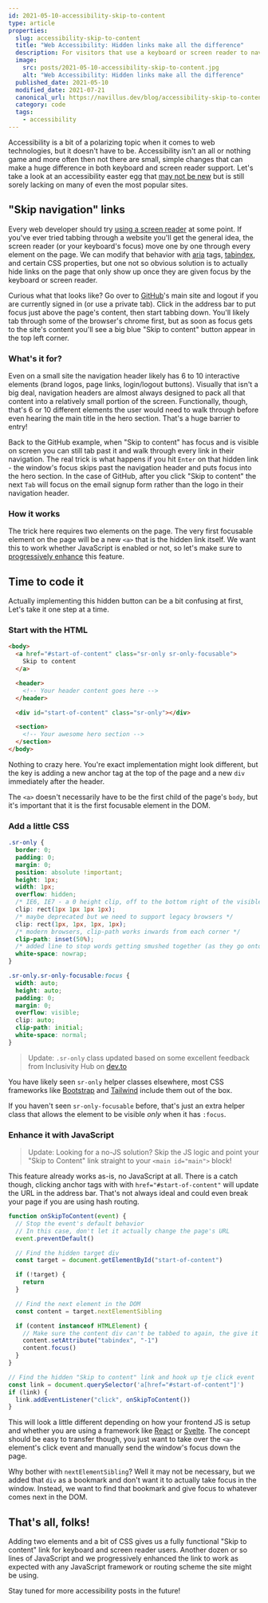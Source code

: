 ```yaml
---
id: 2021-05-10-accessibility-skip-to-content
type: article
properties:
  slug: accessibility-skip-to-content
  title: "Web Accessibility: Hidden links make all the difference"
  description: For visitors that use a keyboard or screen reader to navigate websites, hidden quick links can make a site much more enjoyable.
  image:
    src: posts/2021-05-10-accessibility-skip-to-content.jpg
    alt: "Web Accessibility: Hidden links make all the difference"
  published_date: 2021-05-10
  modified_date: 2021-07-21
  canonical_url: https://navillus.dev/blog/accessibility-skip-to-content/
  category: code
  tags:
    - accessibility
---
```


Accessibility is a bit of a polarizing topic when it comes to web technologies, but it doesn't have to be. Accessibility isn't an all or nothing game and more often then not there are small, simple changes that can make a huge difference in both keyboard and screen reader support. Let's take a look at an accessibility easter egg that [may not be new](https://webaim.org/techniques/skipnav/) but is still sorely lacking on many of even the most popular sites.

## "Skip navigation" links

Every web developer should try [using a screen reader](https://www.codecademy.com/articles/how-to-setup-screen-reader) at some point. If you've ever tried tabbing through a website you'll get the general idea, the screen reader (or your keyboard's focus) move one by one through every element on the page. We can modify that behavior with [aria](https://www.w3.org/TR/html-aria/) tags, [tabindex](https://developer.mozilla.org/en-US/docs/Web/HTML/Global_attributes/tabindex), and certain CSS properties, but one not so obvious solution is to actually hide links on the page that only show up once they are given focus by the keyboard or screen reader.

Curious what that looks like? Go over to [GitHub](https://github.com/)'s main site and logout if you are currently signed in (or use a private tab). Click in the address bar to put focus just above the page's content, then start tabbing down. You'll likely tab through some of the browser's chrome first, but as soon as focus gets to the site's content you'll see a big blue "Skip to content" button appear in the top left corner.

### What's it for?

Even on a small site the navigation header likely has 6 to 10 interactive elements (brand logos, page links, login/logout buttons). Visually that isn't a big deal, navigation headers are almost always designed to pack all that content into a relatively small portion of the screen. Functionally, though, that's 6 or 10 different elements the user would need to walk through before even hearing the main title in the hero section. That's a huge barrier to entry!

Back to the GitHub example, when "Skip to content" has focus and is visible on screen you can still tab past it and walk through every link in their navigation. The real trick is what happens if you hit `Enter` on that hidden link - the window's focus skips past the navigation header and puts focus into the hero section. In the case of GitHub, after you click "Skip to content" the next `Tab` will focus on the email signup form rather than the logo in their navigation header.

### How it works

The trick here requires two elements on the page. The very first focusable element on the page will be a new `<a>` that is the hidden link itself. We want this to work whether JavaScript is enabled or not, so let's make sure to [progressively enhance](/blog/progressive-enhancement) this feature.

## Time to code it

Actually implementing this hidden button can be a bit confusing at first, Let's take it one step at a time.

### Start with the HTML

```html
<body>
  <a href="#start-of-content" class="sr-only sr-only-focusable">
    Skip to content
  </a>

  <header>
    <!-- Your header content goes here -->
  </header>

  <div id="start-of-content" class="sr-only"></div>

  <section>
    <!-- Your awesome hero section -->
  </section>
</body>
```

Nothing to crazy here. You're exact implementation might look different, but the key is adding a new anchor tag at the top of the page and a new `div` immediately after the header.

The `<a>` doesn't necessarily have to be the first child of the page's `body`, but it's important that it is the first focusable element in the DOM.

### Add a little CSS

```css
.sr-only {
  border: 0;
  padding: 0;
  margin: 0;
  position: absolute !important;
  height: 1px;
  width: 1px;
  overflow: hidden;
  /* IE6, IE7 - a 0 height clip, off to the bottom right of the visible 1px box */
  clip: rect(1px 1px 1px 1px);
  /* maybe deprecated but we need to support legacy browsers */
  clip: rect(1px, 1px, 1px, 1px);
  /* modern browsers, clip-path works inwards from each corner */
  clip-path: inset(50%);
  /* added line to stop words getting smushed together (as they go onto seperate lines and some screen readers do not understand line feeds as a space */
  white-space: nowrap;
}

.sr-only.sr-only-focusable:focus {
  width: auto;
  height: auto;
  padding: 0;
  margin: 0;
  overflow: visible;
  clip: auto;
  clip-path: initial;
  white-space: normal;
}
```

> Update: `.sr-only` class updated based on some excellent feedback from Inclusivity Hub on [dev.to](https://dev.to/navillusbv/web-accessibility-hidden-links-make-all-the-difference-27a7)

You have likely seen `sr-only` helper classes elsewhere, most CSS frameworks like [Bootstrap](https://getbootstrap.com/) and [Tailwind](https://tailwindcss.com/) include them out of the box.

If you haven't seen `sr-only-focusable` before, that's just an extra helper class that allows the element to be visible _only_ when it has `:focus`.

### Enhance it with JavaScript

> Update: Looking for a no-JS solution? Skip the JS logic and point your "Skip to Content" link straight to your `<main id="main">` block!

This feature already works as-is, no JavaScript at all. There is a catch though, clicking anchor tags with with `href="#start-of-content"` will update the URL in the address bar. That's not always ideal and could even break your page if you are using hash routing.

```js
function onSkipToContent(event) {
  // Stop the event's default behavior
  // In this case, don't let it actually change the page's URL
  event.preventDefault()

  // Find the hidden target div
  const target = document.getElementById("start-of-content")

  if (!target) {
    return
  }

  // Find the next element in the DOM
  const content = target.nextElementSibling

  if (content instanceof HTMLElement) {
    // Make sure the content div can't be tabbed to again, the give it focus
    content.setAttribute("tabindex", "-1")
    content.focus()
  }
}

// Find the hidden "Skip to content" link and hook up tje click event
const link = document.querySelector('a[href="#start-of-content"]')
if (link) {
  link.addEventListener("click", onSkipToContent())
}
```

This will look a little different depending on how your frontend JS is setup and whether you are using a framework like [React](https://reactjs.org/) or [Svelte](https://svelte.dev/). The concept should be easy to transfer though, you just want to take over the `<a>` element's click event and manually send the window's focus down the page.

Why bother with `nextElementSibling`? Well it may not be necessary, but we added that `div` as a bookmark and don't want it to actually take focus in the window. Instead, we want to find that bookmark and give focus to whatever comes next in the DOM.

## That's all, folks!

Adding two elements and a bit of CSS gives us a fully functional "Skip to content" link for keyboard and screen reader users. Another dozen or so lines of JavaScript and we progressively enhanced the link to work as expected with any JavaScript framework or routing scheme the site might be using.

Stay tuned for more accessibility posts in the future!
